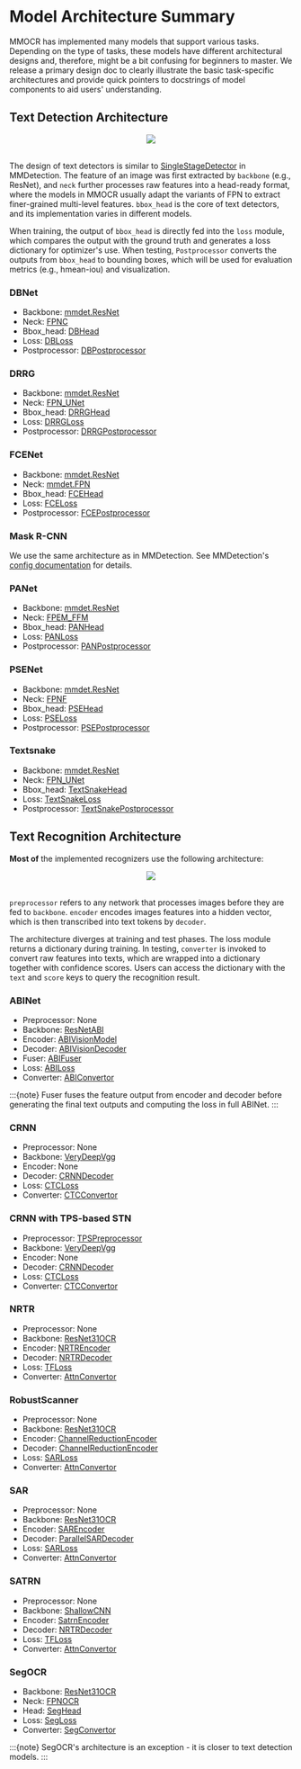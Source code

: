 # Model Architecture Summary

MMOCR has implemented many models that support various tasks. Depending on the type of tasks, these models have different architectural designs and, therefore, might be a bit confusing for beginners to master. We release a primary design doc to clearly illustrate the basic task-specific architectures and provide quick pointers to docstrings of model components to aid users' understanding.

## Text Detection Architecture

<div align="center">
    <img src="https://raw.githubusercontent.com/open-mmlab/mmocr/main/resources/textdet.jpg"/><br>
</div>
<br>

The design of text detectors is similar to [SingleStageDetector](https://mmdetection.readthedocs.io/en/latest/api.html#mmdet.models.detectors.SingleStageDetector) in MMDetection. The feature of an image was first extracted by `backbone` (e.g., ResNet), and `neck` further processes raw features into a head-ready format, where the models in MMOCR usually adapt the variants of FPN to extract finer-grained multi-level features. `bbox_head` is the core of text detectors, and its implementation varies in different models.

When training, the output of `bbox_head` is directly fed into the `loss` module, which compares the output with the ground truth and generates a loss dictionary for optimizer's use. When testing, `Postprocessor` converts the outputs from `bbox_head` to bounding boxes, which will be used for evaluation metrics (e.g., hmean-iou) and visualization.

### DBNet

- Backbone: [mmdet.ResNet](https://mmdetection.readthedocs.io/en/latest/api.html#mmdet.models.backbones.ResNet)
- Neck: [FPNC](https://mmocr.readthedocs.io/en/latest/api.html#mmocr.models.textdet.necks.FPNC)
- Bbox_head: [DBHead](https://mmocr.readthedocs.io/en/latest/api.html#mmocr.models.textdet.dense_heads.DBHead)
- Loss: [DBLoss](https://mmocr.readthedocs.io/en/latest/api.html#mmocr.models.textdet.losses.DBLoss)
- Postprocessor: [DBPostprocessor](https://mmocr.readthedocs.io/en/latest/api.html#mmocr.models.textdet.postprocess.DBPostprocessor)

### DRRG

- Backbone: [mmdet.ResNet](https://mmdetection.readthedocs.io/en/latest/api.html#mmdet.models.backbones.ResNet)
- Neck: [FPN_UNet](https://mmocr.readthedocs.io/en/latest/api.html#mmocr.models.textdet.necks.FPN_UNet)
- Bbox_head: [DRRGHead](https://mmocr.readthedocs.io/en/latest/api.html#mmocr.models.textdet.dense_heads.DRRGHead)
- Loss: [DRRGLoss](https://mmocr.readthedocs.io/en/latest/api.html#mmocr.models.textdet.losses.DRRGLoss)
- Postprocessor: [DRRGPostprocessor](https://mmocr.readthedocs.io/en/latest/api.html#mmocr.models.textdet.postprocess.DRRGPostprocessor)

### FCENet

- Backbone: [mmdet.ResNet](https://mmdetection.readthedocs.io/en/latest/api.html#mmdet.models.backbones.ResNet)
- Neck: [mmdet.FPN](https://mmdetection.readthedocs.io/en/latest/api.html#mmdet.models.necks.FPN)
- Bbox_head: [FCEHead](https://mmocr.readthedocs.io/en/latest/api.html#mmocr.models.textdet.dense_heads.FCEHead)
- Loss: [FCELoss](https://mmocr.readthedocs.io/en/latest/api.html#mmocr.models.textdet.losses.FCELoss)
- Postprocessor: [FCEPostprocessor](https://mmocr.readthedocs.io/en/latest/api.html#mmocr.models.textdet.postprocess.FCEPostprocessor)

### Mask R-CNN

We use the same architecture as in MMDetection. See MMDetection's [config documentation](https://mmdetection.readthedocs.io/en/latest/tutorials/config.html#an-example-of-mask-r-cnn) for details.

### PANet

- Backbone: [mmdet.ResNet](https://mmdetection.readthedocs.io/en/latest/api.html#mmdet.models.backbones.ResNet)
- Neck: [FPEM_FFM](https://mmocr.readthedocs.io/en/latest/api.html#mmocr.models.textdet.necks.FPEM_FFM)
- Bbox_head: [PANHead](https://mmocr.readthedocs.io/en/latest/api.html#mmocr.models.textdet.dense_heads.PANHead)
- Loss: [PANLoss](https://mmocr.readthedocs.io/en/latest/api.html#mmocr.models.textdet.losses.PANLoss)
- Postprocessor: [PANPostprocessor](https://mmocr.readthedocs.io/en/latest/api.html#mmocr.models.textdet.postprocess.PANPostprocessor)

### PSENet

- Backbone: [mmdet.ResNet](https://mmdetection.readthedocs.io/en/latest/api.html#mmdet.models.backbones.ResNet)
- Neck: [FPNF](https://mmocr.readthedocs.io/en/latest/api.html#mmocr.models.textdet.necks.FPNF)
- Bbox_head: [PSEHead](https://mmocr.readthedocs.io/en/latest/api.html#mmocr.models.textdet.dense_heads.PSEHead)
- Loss: [PSELoss](https://mmocr.readthedocs.io/en/latest/api.html#mmocr.models.textdet.losses.PSELoss)
- Postprocessor: [PSEPostprocessor](https://mmocr.readthedocs.io/en/latest/api.html#mmocr.models.textdet.postprocess.PSEPostprocessor)

### Textsnake

- Backbone: [mmdet.ResNet](https://mmdetection.readthedocs.io/en/latest/api.html#mmdet.models.backbones.ResNet)
- Neck: [FPN_UNet](https://mmocr.readthedocs.io/en/latest/api.html#mmocr.models.textdet.necks.FPN_UNet)
- Bbox_head: [TextSnakeHead](https://mmocr.readthedocs.io/en/latest/api.html#mmocr.models.textdet.dense_heads.TextSnakeHead)
- Loss: [TextSnakeLoss](https://mmocr.readthedocs.io/en/latest/api.html#mmocr.models.textdet.losses.TextSnakeLoss)
- Postprocessor: [TextSnakePostprocessor](https://mmocr.readthedocs.io/en/latest/api.html#mmocr.models.textdet.postprocess.TextSnakePostprocessor)

## Text Recognition Architecture

**Most of** the implemented recognizers use the following architecture:

<div align="center">
    <img src="https://raw.githubusercontent.com/open-mmlab/mmocr/main/resources/textrecog.jpg"/><br>
</div>
<br>

`preprocessor` refers to any network that processes images before they are fed to `backbone`. `encoder` encodes images features into a hidden vector, which is then transcribed into text tokens by `decoder`.

The architecture diverges at training and test phases. The loss module returns a dictionary during training. In testing, `converter` is invoked to convert raw features into texts, which are wrapped into a dictionary together with confidence scores. Users can access the dictionary with the `text` and `score` keys to query the recognition result.

### ABINet

- Preprocessor: None
- Backbone: [ResNetABI](https://mmocr.readthedocs.io/en/latest/api.html#mmocr.models.textrecog.backbones.ResNetABI)
- Encoder: [ABIVisionModel](https://mmocr.readthedocs.io/en/latest/api.html#mmocr.models.textrecog.encoders.ABIVisionModel)
- Decoder: [ABIVisionDecoder](https://mmocr.readthedocs.io/en/latest/api.html#mmocr.models.textrecog.decoders.ABIVisionDecoder)
- Fuser: [ABIFuser](https://mmocr.readthedocs.io/en/latest/api.html#mmocr.models.textrecog.fusers.ABIFuser)
- Loss: [ABILoss](https://mmocr.readthedocs.io/en/latest/api.html#mmocr.models.textrecog.losses.ABILoss)
- Converter: [ABIConvertor](https://mmocr.readthedocs.io/en/latest/api.html#mmocr.models.textrecog.convertors.ABIConvertor)

:::{note}
Fuser fuses the feature output from encoder and decoder before generating the final text outputs and computing the loss in full ABINet.
:::

### CRNN

- Preprocessor: None
- Backbone: [VeryDeepVgg](https://mmocr.readthedocs.io/en/latest/api.html#mmocr.models.textrecog.backbones.VeryDeepVgg)
- Encoder: None
- Decoder: [CRNNDecoder](https://mmocr.readthedocs.io/en/latest/api.html#mmocr.models.textrecog.decoders.CRNNDecoder)
- Loss: [CTCLoss](https://mmocr.readthedocs.io/en/latest/api.html#mmocr.models.textrecog.losses.CTCLoss)
- Converter: [CTCConvertor](https://mmocr.readthedocs.io/en/latest/api.html#mmocr.models.textrecog.convertors.CTCConvertor)

### CRNN with TPS-based STN

- Preprocessor: [TPSPreprocessor](https://mmocr.readthedocs.io/en/latest/api.html#mmocr.models.textrecog.preprocessor.TPSPreprocessor)
- Backbone: [VeryDeepVgg](https://mmocr.readthedocs.io/en/latest/api.html#mmocr.models.textrecog.backbones.VeryDeepVgg)
- Encoder: None
- Decoder: [CRNNDecoder](https://mmocr.readthedocs.io/en/latest/api.html#mmocr.models.textrecog.decoders.CRNNDecoder)
- Loss: [CTCLoss](https://mmocr.readthedocs.io/en/latest/api.html#mmocr.models.textrecog.losses.CTCLoss)
- Converter: [CTCConvertor](https://mmocr.readthedocs.io/en/latest/api.html#mmocr.models.textrecog.convertors.CTCConvertor)

### NRTR

- Preprocessor: None
- Backbone: [ResNet31OCR](https://mmocr.readthedocs.io/en/latest/api.html#mmocr.models.textrecog.backbones.ResNet31OCR)
- Encoder: [NRTREncoder](https://mmocr.readthedocs.io/en/latest/api.html#mmocr.models.textrecog.encoders.NRTREncoder)
- Decoder: [NRTRDecoder](https://mmocr.readthedocs.io/en/latest/api.html#mmocr.models.textrecog.decoders.NRTRDecoder)
- Loss: [TFLoss](https://mmocr.readthedocs.io/en/latest/api.html#mmocr.models.textrecog.losses.TFLoss)
- Converter: [AttnConvertor](https://mmocr.readthedocs.io/en/latest/api.html#mmocr.models.textrecog.convertors.AttnConvertor)

### RobustScanner

- Preprocessor: None
- Backbone: [ResNet31OCR](https://mmocr.readthedocs.io/en/latest/api.html#mmocr.models.textrecog.backbones.ResNet31OCR)
- Encoder: [ChannelReductionEncoder](https://mmocr.readthedocs.io/en/latest/api.html#mmocr.models.textrecog.encoders.ChannelReductionEncoder)
- Decoder: [ChannelReductionEncoder](https://mmocr.readthedocs.io/en/latest/api.html#mmocr.models.textrecog.decoders.RobustScannerDecoder)
- Loss: [SARLoss](https://mmocr.readthedocs.io/en/latest/api.html#mmocr.models.textrecog.losses.SARLoss)
- Converter: [AttnConvertor](https://mmocr.readthedocs.io/en/latest/api.html#mmocr.models.textrecog.convertors.AttnConvertor)

### SAR

- Preprocessor: None
- Backbone: [ResNet31OCR](https://mmocr.readthedocs.io/en/latest/api.html#mmocr.models.textrecog.backbones.ResNet31OCR)
- Encoder: [SAREncoder](https://mmocr.readthedocs.io/en/latest/api.html#mmocr.models.textrecog.encoders.SAREncoder)
- Decoder: [ParallelSARDecoder](https://mmocr.readthedocs.io/en/latest/api.html#mmocr.models.textrecog.decoders.ParallelSARDecoder)
- Loss: [SARLoss](https://mmocr.readthedocs.io/en/latest/api.html#mmocr.models.textrecog.losses.SARLoss)
- Converter: [AttnConvertor](https://mmocr.readthedocs.io/en/latest/api.html#mmocr.models.textrecog.convertors.AttnConvertor)

### SATRN

- Preprocessor: None
- Backbone: [ShallowCNN](https://mmocr.readthedocs.io/en/latest/api.html#mmocr.models.textrecog.backbones.ShallowCNN)
- Encoder: [SatrnEncoder](https://mmocr.readthedocs.io/en/latest/api.html#mmocr.models.textrecog.encoders.SatrnEncoder)
- Decoder: [NRTRDecoder](https://mmocr.readthedocs.io/en/latest/api.html#mmocr.models.textrecog.decoders.NRTRDecoder)
- Loss: [TFLoss](https://mmocr.readthedocs.io/en/latest/api.html#mmocr.models.textrecog.losses.TFLoss)
- Converter: [AttnConvertor](https://mmocr.readthedocs.io/en/latest/api.html#mmocr.models.textrecog.convertors.AttnConvertor)

### SegOCR

- Backbone: [ResNet31OCR](https://mmocr.readthedocs.io/en/latest/api.html#mmocr.models.textrecog.backbones.ResNet31OCR)
- Neck: [FPNOCR](https://mmocr.readthedocs.io/en/latest/api.html#mmocr.models.textrecog.necks.FPNOCR)
- Head: [SegHead](https://mmocr.readthedocs.io/en/latest/api.html#mmocr.models.textrecog.heads.SegHead)
- Loss: [SegLoss](https://mmocr.readthedocs.io/en/latest/api.html#mmocr.models.textrecog.losses.SegLoss)
- Converter: [SegConvertor](https://mmocr.readthedocs.io/en/latest/api.html#mmocr.models.textrecog.convertors.SegConvertor)

:::{note}
SegOCR's architecture is an exception - it is closer to text detection models.
:::
